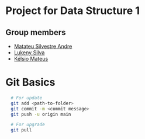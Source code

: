 # Project for Data Structure 1

## Group members
 - [Matateu Silvestre Andre]()
 - [Lukeny Silva]()
 - [Kélsio Mateus]()

# Git Basics

```sh
  # For update
  git add <path-to-folder>
  git commit -m <commit message>
  git push -u origin main
```

```sh
  # For upgrade
  git pull
```